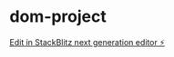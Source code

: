 # dom-project

[Edit in StackBlitz next generation editor ⚡️](https://stackblitz.com/~/github.com/HarshitShukla17/dom-project)